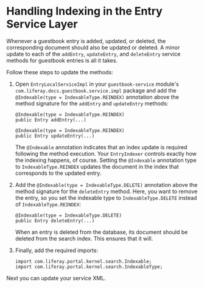# Handling Indexing in the Entry Service Layer [](id=handling-indexing-in-the-entry-service-layer)

Whenever a guestbook entry is added, updated, or deleted, the corresponding
document should also be updated or deleted. A minor update to each of the
`addEntry`, `updateEntry`, and `deleteEntry` service methods for guestbook
entries is all it takes.

Follow these steps to update the methods:

1.  Open `EntryLocalServiceImpl` in your `guestbook-service` module's 
    `com.liferay.docs.guestbook.service.impl` package and add the 
    `@Indexable(type = IndexableType.REINDEX)` annotation above the method 
    signature for the `addEntry` and `updateEntry` methods:

        @Indexable(type = IndexableType.REINDEX)
        public Entry addEntry(...)

        @Indexable(type = IndexableType.REINDEX)
        public Entry updateEntry(...)

    The `@Indexable` annotation indicates that an index update is required
    following the method execution. Your `EntryIndexer` controls exactly
    how the indexing happens, of course. Setting the `@Indexable` annotation
    type to `IndexableType.REINDEX` updates the document in the index that
    corresponds to the updated entry.

2.  Add the `@Indexable(type = IndexableType.DELETE)` annotation above the 
    method signature for the `deleteEntry` method. Here, you want to remove the 
    entry, so you set the indexable type to `IndexableType.DELETE` instead of 
    `IndexableType.REINDEX`:

        @Indexable(type = IndexableType.DELETE)
        public Entry deleteEntry(...)

    When an entry is deleted from the database, its document should be deleted
    from the search index. This ensures that it will.

3.  Finally, add the required imports:

        import com.liferay.portal.kernel.search.Indexable;
        import com.liferay.portal.kernel.search.IndexableType;

Next you can update your service XML.
